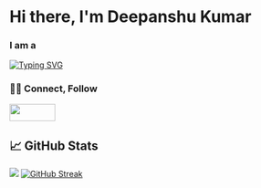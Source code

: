 <h1>Hi there, I'm Deepanshu Kumar</h1>

<h3>I am a </h3>
<a href="https://git.io/typing-svg"><img src="https://readme-typing-svg.demolab.com?font=Fira+Code&weight=500&size=25&pause=1000&color=12D28F&width=435&lines=Full+Stack+Web+Developer..." alt="Typing SVG" /></a>

<h3>🤝🏻 Connect, Follow</h3>
<a href = "https://www.linkedin.com/in/deepanshu-kumar-46b159217/"/>
<img height="30px" width="80px" src="https://freelogopng.com/images/all_img/1656958733linkedin-logo-png.png"/>

</img>
</a>




<h2>📈 GitHub Stats</h2>
<picture>
  <source
    srcset="https://github-readme-stats.vercel.app/api?username=romid1302&show_icons=true&theme=dark"
    media="(prefers-color-scheme: dark)"
  />
  <source
    srcset="https://github-readme-stats.vercel.app/api?username=romid1302&show_icons=true"
    media="(prefers-color-scheme: light), (prefers-color-scheme: no-preference)"
  />
  <img src="https://github-readme-stats.vercel.app/api?username=romid1302&show_icons=true" />
</picture>
<a href="https://git.io/streak-stats"><img src="https://streak-stats.demolab.com?user=romid1302" alt="GitHub Streak" /></a>
